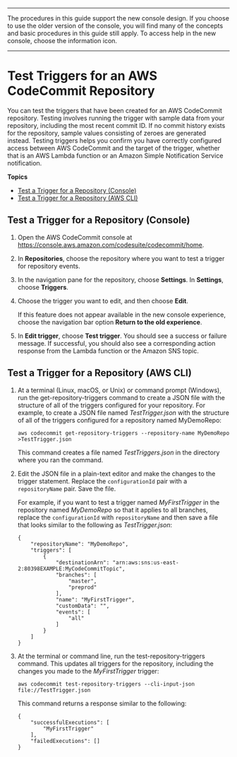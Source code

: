 --------

 The procedures in this guide support the new console design\. If you choose to use the older version of the console, you will find many of the concepts and basic procedures in this guide still apply\. To access help in the new console, choose the information icon\.

--------

# Test Triggers for an AWS CodeCommit Repository<a name="how-to-notify-test"></a>

You can test the triggers that have been created for an AWS CodeCommit repository\. Testing involves running the trigger with sample data from your repository, including the most recent commit ID\. If no commit history exists for the repository, sample values consisting of zeroes are generated instead\. Testing triggers helps you confirm you have correctly configured access between AWS CodeCommit and the target of the trigger, whether that is an AWS Lambda function or an Amazon Simple Notification Service notification\. 

**Topics**
+ [Test a Trigger for a Repository \(Console\)](#how-to-notify-test-console)
+ [Test a Trigger for a Repository \(AWS CLI\)](#how-to-notify-test-cli)

## Test a Trigger for a Repository \(Console\)<a name="how-to-notify-test-console"></a>

1. Open the AWS CodeCommit console at [https://console\.aws\.amazon\.com/codesuite/codecommit/home](https://console.aws.amazon.com/codesuite/codecommit/home)\.

1. In **Repositories**, choose the repository where you want to test a trigger for repository events\.

1. In the navigation pane for the repository, choose **Settings**\. In **Settings**, choose **Triggers**\.

1. Choose the trigger you want to edit, and then choose **Edit**\. 

   If this feature does not appear available in the new console experience, choose the navigation bar option **Return to the old experience**\.

1. In **Edit trigger**, choose **Test trigger**\. You should see a success or failure message\. If successful, you should also see a corresponding action response from the Lambda function or the Amazon SNS topic\.

## Test a Trigger for a Repository \(AWS CLI\)<a name="how-to-notify-test-cli"></a>

1. At a terminal \(Linux, macOS, or Unix\) or command prompt \(Windows\), run the get\-repository\-triggers command to create a JSON file with the structure of all of the triggers configured for your repository\. For example, to create a JSON file named *TestTrigger\.json* with the structure of all of the triggers configured for a repository named MyDemoRepo:

   ```
   aws codecommit get-repository-triggers --repository-name MyDemoRepo >TestTrigger.json
   ```

   This command creates a file named *TestTriggers\.json* in the directory where you ran the command\.

1. Edit the JSON file in a plain\-text editor and make the changes to the trigger statement\. Replace the `configurationId` pair with a `repositoryName` pair\. Save the file\.

   For example, if you want to test a trigger named *MyFirstTrigger* in the repository named *MyDemoRepo* so that it applies to all branches, replace the `configurationId` with `repositoryName` and then save a file that looks similar to the following as *TestTrigger\.json*:

   ```
   {
       "repositoryName": "MyDemoRepo", 
       "triggers": [
           {
               "destinationArn": "arn:aws:sns:us-east-2:80398EXAMPLE:MyCodeCommitTopic", 
               "branches": [
                   "master", 
                   "preprod"
               ], 
               "name": "MyFirstTrigger", 
               "customData": "", 
               "events": [
                   "all"
               ]
           }  
       ]
   }
   ```

1. At the terminal or command line, run the test\-repository\-triggers command\. This updates all triggers for the repository, including the changes you made to the *MyFirstTrigger* trigger:

   ```
   aws codecommit test-repository-triggers --cli-input-json file://TestTrigger.json
   ```

   This command returns a response similar to the following:

   ```
   {
       "successfulExecutions": [
           "MyFirstTrigger"
       ],
       "failedExecutions": []
   }
   ```